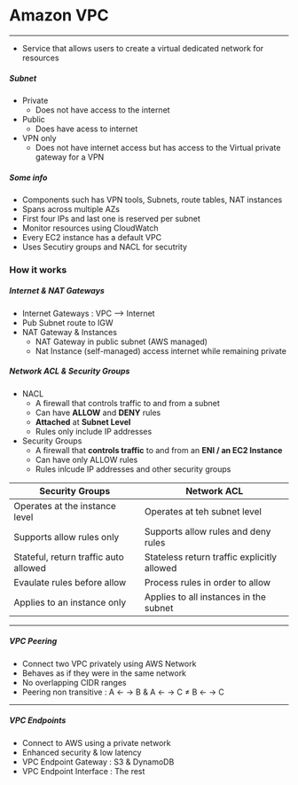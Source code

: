 # Amazon VPC
---
- Service that allows users to create a virtual dedicated network for resources

##### Subnet
- Private
	- Does not have access to the internet
- Public
	- Does have acess to internet
- VPN only
	- Does not have internet access but has access to the Virtual private gateway for a VPN 

##### Some info
- Components such has VPN tools, Subnets, route tables, NAT instances
- Spans across multiple AZs
- First four IPs and last one is reserved per subnet
- Monitor resources using CloudWatch
- Every EC2 instance has a default VPC
- Uses Secutiry groups and NACL for secutrity

### How it works
##### Internet & NAT Gateways
- Internet Gateways : VPC --> Internet
- Pub Subnet route to IGW
- NAT Gateway & Instances
	- NAT Gateway in public subnet (AWS managed)
	- Nat Instance (self-managed) access internet while remaining private

##### Network ACL & Security Groups
- NACL
	- A firewall that controls traffic to and from a subnet
	- Can have **ALLOW** and **DENY** rules
	- **Attached** at **Subnet Level**
	- Rules only include IP addresses
- Security Groups
	- A firewall that **controls traffic** to and from an **ENI / an EC2 Instance**
	- Can have only ALLOW rules
	- Rules inlcude IP addresses and other security groups 

|Security Groups|Network ACL|
|---|---|
|Operates at the instance level|Operates at teh subnet level|
|Supports allow rules only|Supports allow rules and deny rules|
|Stateful, return traffic auto allowed|Stateless return traffic explicitly allowed|
|Evaulate rules before allow|Process rules in order to allow|
|Applies to an instance only|Applies to all instances in the subnet|

----
##### VPC Peering
- Connect two VPC privately using AWS Network
- Behaves as if they were in the same network
- No overlapping CIDR ranges
- Peering non transitive : A <- -> B & A <- -> C $\neq$ B <- -> C
---
##### VPC Endpoints
- Connect to AWS using a private network
- Enhanced security & low latency 
- VPC Endpoint Gateway : S3 & DynamoDB
- VPC Endpoint Interface : The rest
